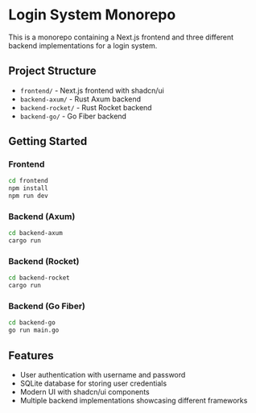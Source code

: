# Login System Monorepo

This is a monorepo containing a Next.js frontend and three different backend implementations for a login system.

## Project Structure

- `frontend/` - Next.js frontend with shadcn/ui
- `backend-axum/` - Rust Axum backend
- `backend-rocket/` - Rust Rocket backend
- `backend-go/` - Go Fiber backend

## Getting Started

### Frontend
```bash
cd frontend
npm install
npm run dev
```

### Backend (Axum)
```bash
cd backend-axum
cargo run
```

### Backend (Rocket)
```bash
cd backend-rocket
cargo run
```

### Backend (Go Fiber)
```bash
cd backend-go
go run main.go
```

## Features

- User authentication with username and password
- SQLite database for storing user credentials
- Modern UI with shadcn/ui components
- Multiple backend implementations showcasing different frameworks
